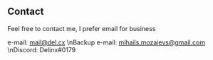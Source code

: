 ## Contact

Feel free to contact me, I prefer email for business

e-mail: [mail@del.cx](mailto:mail@del.cx)
\nBackup e-mail: [mihails.mozajevs@gmail.com](mailto:mihails.mozajevs@gmail.com)
\nDiscord: Delinx#0179
